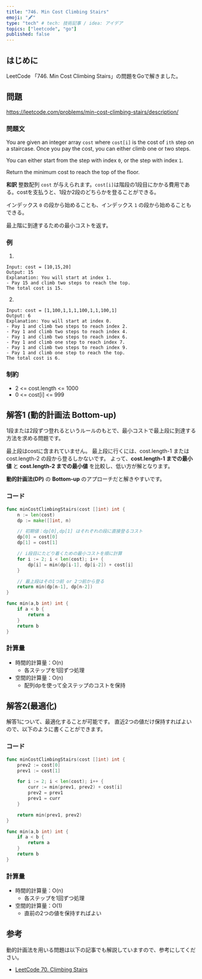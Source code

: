 ```yaml
---
title: "746. Min Cost Climbing Stairs"
emoji: "🖋"
type: "tech" # tech: 技術記事 / idea: アイデア
topics: ["leetcode", "go"]
published: false
---
```

## はじめに
LeetCode 「746. Min Cost Climbing Stairs」の問題をGoで解きました。

## 問題
https://leetcode.com/problems/min-cost-climbing-stairs/description/

### 問題文
You are given an integer array `cost` where `cost[i]` is the cost of `ith` step on a staircase. Once you pay the cost, you can either climb one or two steps.

You can either start from the step with index `0`, or the step with index `1`.

Return the minimum cost to reach the top of the floor.

**和訳**
整数配列 `cost` が与えられます。`cost[i]`は階段の1段目にかかる費用である。costを支払うと、1段か2段のどちらかを登ることができる。

インデックス `0` の段から始めることも、インデックス `1` の段から始めることもできる。

最上階に到達するための最小コストを返す。

### 例
1.
```
Input: cost = [10,15,20]
Output: 15
Explanation: You will start at index 1.
- Pay 15 and climb two steps to reach the top.
The total cost is 15.
```

2.
```
Input: cost = [1,100,1,1,1,100,1,1,100,1]
Output: 6
Explanation: You will start at index 0.
- Pay 1 and climb two steps to reach index 2.
- Pay 1 and climb two steps to reach index 4.
- Pay 1 and climb two steps to reach index 6.
- Pay 1 and climb one step to reach index 7.
- Pay 1 and climb two steps to reach index 9.
- Pay 1 and climb one step to reach the top.
The total cost is 6.
```

### 制約
- 2 <= cost.length <= 1000
- 0 <= cost[i] <= 999

## 解答1 (動的計画法 Bottom-up)
1段または2段ずつ登れるというルールのもとで、最小コストで最上段に到達する方法を求める問題です。

最上段はcostに含まれていません。
最上段に行くには、cost.length-1 または cost.length-2 の段から登るしかないです。
よって、**cost.length-1 までの最小値** と **cost.length-2 までの最小値** を比較し、低い方が解となります。

**動的計画法(DP)** の **Bottom-up** のアプローチだと解きやすいです。

### コード
```go
func minCostClimbingStairs(cost []int) int {
    n := len(cost)
    dp := make([]int, n)

    // 初期値：dp[0],dp[1] はそれぞれの段に直接登るコスト
    dp[0] = cost[0]
    dp[1] = cost[1]

    // i段目にたどり着くための最小コストを順に計算
    for i := 2; i < len(cost); i++ {
        dp[i] = min(dp[i-1], dp[i-2]) + cost[i]
    }

    // 最上段はその1つ前 or 2つ前から登る
    return min(dp[n-1], dp[n-2])
}

func min(a,b int) int {
    if a < b {
        return a
    }
    return b
}
```

### 計算量
- 時間的計算量：O(n)
  - 各ステップを1回ずつ処理
- 空間的計算量：O(n)
  - 配列dpを使って全ステップのコストを保持


## 解答2(最適化)
解答1について、最適化することが可能です。
直近2つの値だけ保持すればよいので、以下のように書くことができます。

### コード
```go
func minCostClimbingStairs(cost []int) int {
    prev2 := cost[0]
    prev1 := cost[1]

    for i := 2; i < len(cost); i++ {
        curr := min(prev1, prev2) + cost[i]
        prev2 = prev1
        prev1 = curr
    }

    return min(prev1, prev2)
}

func min(a,b int) int {
    if a < b {
        return a
    }
    return b
}
```

### 計算量
- 時間的計算量：O(n)
  - 各ステップを1回ずつ処理
- 空間的計算量：O(1)
  - 直前の2つの値を保持すればよい

## 参考
動的計画法を用いる問題は以下の記事でも解説していますので、参考にしてください。
- [LeetCode 70. Climbing Stairs](https://zenn.dev/shimpo/articles/leet-code-70-20250715)